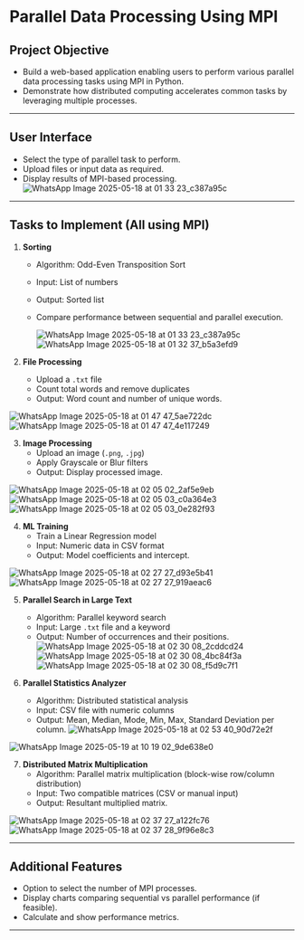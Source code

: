 # Parallel Data Processing Using MPI 

## Project Objective
- Build a web-based application enabling users to perform various parallel data processing tasks using MPI in Python.  
- Demonstrate how distributed computing accelerates common tasks by leveraging multiple processes.

---

## User Interface
- Select the type of parallel task to perform.  
- Upload files or input data as required.  
- Display results of MPI-based processing.
![WhatsApp Image 2025-05-18 at 01 33 23_c387a95c](https://github.com/user-attachments/assets/ad5da990-7dc3-4c79-bc68-c3022ccf0e06)

---

## Tasks to Implement (All using MPI)
1. **Sorting**  
   - Algorithm: Odd-Even Transposition Sort  
   - Input: List of numbers  
   - Output: Sorted list  
   - Compare performance between sequential and parallel execution.

     ![WhatsApp Image 2025-05-18 at 01 33 23_c387a95c](https://github.com/user-attachments/assets/11304070-87f7-4bfd-b2af-1e14858e4f3d)
     ![WhatsApp Image 2025-05-18 at 01 32 37_b5a3efd9](https://github.com/user-attachments/assets/b80f4994-4e60-4e23-88b5-047d49c44991)



2. **File Processing**  
   - Upload a `.txt` file  
   - Count total words and remove duplicates  
   - Output: Word count and number of unique words.

![WhatsApp Image 2025-05-18 at 01 47 47_5ae722dc](https://github.com/user-attachments/assets/931f0434-c5d3-4f41-b9a2-4ae124c83f4a)
![WhatsApp Image 2025-05-18 at 01 47 47_4e117249](https://github.com/user-attachments/assets/76cb2d08-0af8-4180-8372-5a172d5c6473)


3. **Image Processing**  
   - Upload an image (`.png`, `.jpg`)  
   - Apply Grayscale or Blur filters  
   - Output: Display processed image.

![WhatsApp Image 2025-05-18 at 02 05 02_2af5e9eb](https://github.com/user-attachments/assets/deed9866-c811-469d-ad82-27d7baab13e9)
![WhatsApp Image 2025-05-18 at 02 05 03_c0a364e3](https://github.com/user-attachments/assets/9e31591e-6310-4dca-8f4e-ffd69ff57abb)
![WhatsApp Image 2025-05-18 at 02 05 03_0e282f93](https://github.com/user-attachments/assets/4ea10ebd-0de4-4cf2-9d03-94b5bfd58470)


4. **ML Training**  
   - Train a Linear Regression model  
   - Input: Numeric data in CSV format  
   - Output: Model coefficients and intercept.

![WhatsApp Image 2025-05-18 at 02 27 27_d93e5b41](https://github.com/user-attachments/assets/553f4cd0-1a81-41c6-897d-93d4e9c26e97)
![WhatsApp Image 2025-05-18 at 02 27 27_919aeac6](https://github.com/user-attachments/assets/bfea790c-4066-4716-a5e2-ef5776e62d04)


5. **Parallel Search in Large Text**  
   - Algorithm: Parallel keyword search  
   - Input: Large `.txt` file and a keyword  
   - Output: Number of occurrences and their positions.
![WhatsApp Image 2025-05-18 at 02 30 08_2cddcd24](https://github.com/user-attachments/assets/8bd8c6de-1164-4ade-8e71-40db950f79e5)
![WhatsApp Image 2025-05-18 at 02 30 08_4bc84f3a](https://github.com/user-attachments/assets/2f45652f-18ca-44b5-95f9-1515e94b862f)
![WhatsApp Image 2025-05-18 at 02 30 08_f5d9c7f1](https://github.com/user-attachments/assets/940a50b7-adcb-4c3c-ab9a-bf79a3175cac)

6. **Parallel Statistics Analyzer**  
   - Algorithm: Distributed statistical analysis  
   - Input: CSV file with numeric columns  
   - Output: Mean, Median, Mode, Min, Max, Standard Deviation per column.
![WhatsApp Image 2025-05-18 at 02 53 40_90d72e2f](https://github.com/user-attachments/assets/dcd2ce06-13cd-417f-a1ee-d916d76ad62e)

![WhatsApp Image 2025-05-19 at 10 19 02_9de638e0](https://github.com/user-attachments/assets/19e1b16c-e364-444b-8e02-5910d4d6e6a9)

7. **Distributed Matrix Multiplication**  
   - Algorithm: Parallel matrix multiplication (block-wise row/column distribution)  
   - Input: Two compatible matrices (CSV or manual input)  
   - Output: Resultant multiplied matrix.

![WhatsApp Image 2025-05-18 at 02 37 27_a122fc76](https://github.com/user-attachments/assets/c6feb8f9-37c4-438f-a379-c9058b3dd1aa)
![WhatsApp Image 2025-05-18 at 02 37 28_9f96e8c3](https://github.com/user-attachments/assets/fa6e75fd-1d56-453d-8646-de4619ea6931)

---

## Additional Features
- Option to select the number of MPI processes.  
- Display charts comparing sequential vs parallel performance (if feasible).  
- Calculate and show performance metrics.

---
